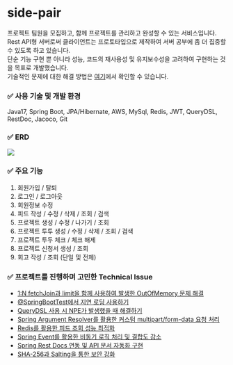 # side-pair

프로젝트 팀원을 모집하고, 함께 프로젝트를 관리하고 완성할 수 있는 서비스입니다.<br>
Rest API형 서버로써 클라이언트는 프로토타입으로 제작하여 서버 공부에 좀 더 집중할 수 있도록 하고 있습니다.<br>
단순 기능 구현 뿐 아니라 성능, 코드의 재사용성 및 유지보수성을 고려하여 구현하는 것을 목표로 개발했습니다. <br>
기술적인 문제에 대한 해결 방법은 [여기](https://hoonblog.netlify.app/series/side-pair/)에서 확인할 수 있습니다.<br>

### ✅ 사용 기술 및 개발 환경

Java17, Spring Boot, JPA/Hibernate, AWS, MySql, Redis, JWT, QueryDSL, RestDoc, Jacoco, Git

### ✅ ERD

![](https://img1.daumcdn.net/thumb/R1280x0/?scode=mtistory2&fname=https%3A%2F%2Fblog.kakaocdn.net%2Fdn%2F2rISL%2FbtsLXQ5lLgL%2F6G9vykI7IdUoKQK2wRChv1%2Fimg.png)

### ✅ 주요 기능

1. 회원가입 / 탈퇴
2. 로그인 / 로그아웃
3. 회원정보 수정
4. 피드 작성 / 수정 / 삭제 / 조회 / 검색
5. 프로젝트 생성 / 수정 / 나가기 / 조회
6. 프로젝트 투투 생성 / 수정 / 삭제 / 조회 / 검색
7. 프로젝트 투두 체크 / 체크 해제
8. 프로젝트 신청서 생성 / 조회
9. 회고 작성 / 조회 (단일 및 전체)

### ✅ 프로젝트를 진행하며 고민한 Technical Issue

* [1:N fetchJoin과 limit을 함께 사용하여 발생한 OutOfMemory 문제 해결](https://hoonblog.netlify.app/jpa-out-of-memory/)
* [@SpringBootTest에서 지연 로딩 사용하기](https://hoonblog.netlify.app/using-delayed-loading-in-test/)
* [QueryDSL 사용 시 NPE가 발생했을 때 해결하기](https://hoonblog.netlify.app/npe-occurs-when-using-querydsl/)
* [Spring Argument Resolver를 활용한 커스텀 multipart/form-data 요청 처리](https://hoonblog.netlify.app/customized-multi-part-form-receive-data-request/)
* [Redis를 활용한 피드 조회 성능 최적화](https://hoonblog.netlify.app/performance-improvement-with-redis-cache-2/)
* [Spring Event를 활용한 비동기 로직 처리 및 결합도 감소](https://hoonblog.netlify.app/loose-combination-with-event/)
* [Spring Rest Docs 연동 및 API 문서 자동화 구현](https://hoonblog.netlify.app/rest-docs-connection/)
* [SHA-256과 Salting을 통한 보안 강화](https://hoonblog.netlify.app/sha-256/)
